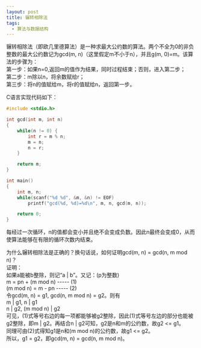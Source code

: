 ```yaml
---
layout: post
title: 辗转相除法
tags:
  - 算法与数据结构
---
```


辗转相除法（即欧几里德算法）是一种求最大公约数的算法。两个不全为0的非负整数的最大公约数记为gcd(m, n)（这里假定m不小于n），并且g(m, 0)=m。该算法的步骤为：  
第一步：如果n=0,返回m的值作为结果，同时过程结束；否则，进入第二步；  
第二步：m除以n，将余数赋给r；  
第三步：将n的值赋给m，将r的值赋给n，返回第一步。  

C语言实现代码如下：
```c
#include <stdio.h>

int gcd(int m, int n)
{
	while(n != 0) {
		int r = m % n;
		m = n;
		n = r;
	}

	return m;
}

int main()
{
	int m, n;
	while(scanf("%d %d", &m, &n) != EOF)
		printf("gcd(%d, %d)=%d\n", m, n, gcd(m, n));

	return 0;
}
```

每经过一次循环，n的值都会变小并且绝不会变成负数。因此n最终会变成0，从而使算法能够在有限的循环次数内结束。

为什么辗转相除法是正确的？换句话说，如何证明gcd(m, n) = gcd(n, m mod n)？  
证明：  
    如果a能被b整除，则记“a | b”。又记：(p为整数)  
        m = pn + (m mod n) ----- (1)  
        (m mod n) = m - pn ----- (2)    
    令gcd(m, n) = g1, gcd(n, m mod n) = g2。则有  
        m | g1, n | g1  
        n | g2, (m mod n) | g2  
    可见，(1)式等号右边的每一项都能够被g2整除，因此(1)式等号左边的部分也能被g2整除，即m | g2。再结合n | g2可知，g2是n和m的公约数，故g2 <= g1。    
    同理可由(2)式得知g1是n和(m mod n)的公约数，故g1 <= g2。  
    所以，g1 = g2，即gcd(m, n) = gcd(n, m mod n)。


